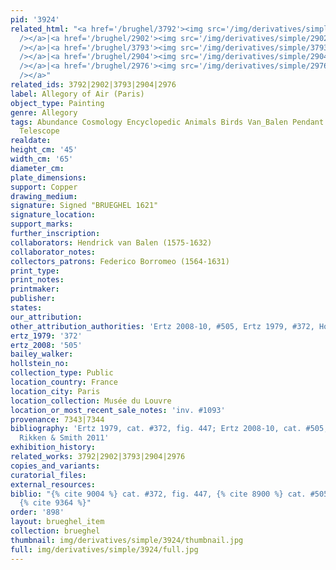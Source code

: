 ```yaml
---
pid: '3924'
related_html: "<a href='/brughel/3792'><img src='/img/derivatives/simple/3792/thumbnail.jpg'
  /></a>|<a href='/brughel/2902'><img src='/img/derivatives/simple/2902/thumbnail.jpg'
  /></a>|<a href='/brughel/3793'><img src='/img/derivatives/simple/3793/thumbnail.jpg'
  /></a>|<a href='/brughel/2904'><img src='/img/derivatives/simple/2904/thumbnail.jpg'
  /></a>|<a href='/brughel/2976'><img src='/img/derivatives/simple/2976/thumbnail.jpg'
  /></a>"
related_ids: 3792|2902|3793|2904|2976
label: Allegory of Air (Paris)
object_type: Painting
genre: Allegory
tags: Abundance Cosmology Encyclopedic Animals Birds Van_Balen Pendant Nude Landscape
  Telescope
realdate: 
height_cm: '45'
width_cm: '65'
diameter_cm: 
plate_dimensions: 
support: Copper
drawing_medium: 
signature: Signed "BRUEGHEL 1621"
signature_location: 
support_marks: 
further_inscription: 
collaborators: Hendrick van Balen (1575-1632)
collaborator_notes: 
collectors_patrons: Federico Borromeo (1564-1631)
print_type: 
print_notes: 
printmaker: 
publisher: 
states: 
our_attribution: 
other_attribution_authorities: 'Ertz 2008-10, #505, Ertz 1979, #372, Honig database'
ertz_1979: '372'
ertz_2008: '505'
bailey_walker: 
hollstein_no: 
collection_type: Public
location_country: France
location_city: Paris
location_collection: Musée du Louvre
location_or_most_recent_sale_notes: 'inv. #1093'
provenance: 7343|7344
bibliography: 'Ertz 1979, cat. #372, fig. 447; Ertz 2008-10, cat. #505, pp. 1058-61;
  Rikken & Smith 2011'
exhibition_history: 
related_works: 3792|2902|3793|2904|2976
copies_and_variants: 
curatorial_files: 
external_resources: 
biblio: "{% cite 9004 %} cat. #372, fig. 447, {% cite 8900 %} cat. #505, pp. 1058-61,
  {% cite 9364 %}"
order: '898'
layout: brueghel_item
collection: brueghel
thumbnail: img/derivatives/simple/3924/thumbnail.jpg
full: img/derivatives/simple/3924/full.jpg
---
```

